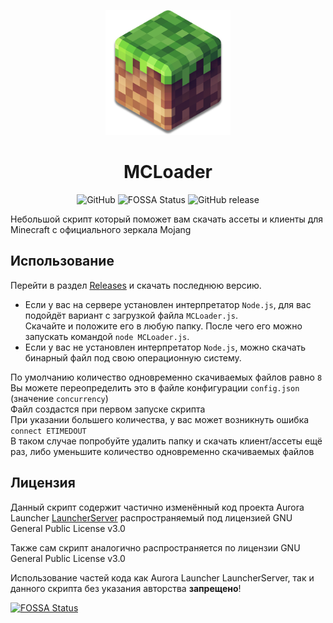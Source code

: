 <p align="center"><img src="./logo.png" width="200px" height="200px"></p>
<h1 align="center">MCLoader</h1>
<p align="center">
    <img alt="GitHub" src="https://img.shields.io/github/license/AuroraTeam/MCLoader">
    <a href="https://app.fossa.com/projects/git%2Bgithub.com%2FAuroraTeam%2FMCLoader?ref=badge_shield" target="_blank"></a><img src="https://app.fossa.com/api/projects/git%2Bgithub.com%2FAuroraTeam%2FMCLoader.svg?type=shield" alt="FOSSA Status">
    <img alt="GitHub release" src="https://img.shields.io/github/v/release/AuroraTeam/MCLoader">
</p>

Небольшой скрипт который поможет вам скачать ассеты и клиенты для Minecraft с официального зеркала Mojang

## Использование

Перейти в раздел [Releases](https://github.com/AuroraTeam/MCLoader/releases) и скачать последнюю версию.

- Если у вас на сервере установлен интерпретатор `Node.js`, для вас подойдёт вариант с загрузкой файла `MCLoader.js`.  
Скачайте и положите его в любую папку. После чего его можно запускать командой `node MCLoader.js`.
- Если у вас не установлен интерпретатор `Node.js`, можно скачать бинарный файл под свою операционную систему.

По умолчанию количество одновременно скачиваемых файлов равно `8`  
Вы можете переопределить это в файле конфигурации `config.json` (значение `concurrency`)  
Файл создастся при первом запуске скрипта  
При указании большего количества, у вас может возникнуть ошибка `connect ETIMEDOUT`  
В таком случае попробуйте удалить папку и скачать клиент/ассеты ещё раз, либо уменьшите количество одновременно скачиваемых файлов

## Лицензия

Данный скрипт содержит частично изменённый код проекта Aurora Launcher [LauncherServer](https://github.com/AuroraTeam/LauncherServer) 
распространяемый под лицензией GNU General Public License v3.0

Также сам скрипт аналогично распространяется по лицензии GNU General Public License v3.0

Использование частей кода как Aurora Launcher LauncherServer, так и данного скрипта без указания авторства **запрещено**!

[![FOSSA Status](https://app.fossa.com/api/projects/git%2Bgithub.com%2FAuroraTeam%2FMCLoader.svg?type=large)](https://app.fossa.com/projects/git%2Bgithub.com%2FAuroraTeam%2FMCLoader?ref=badge_large)